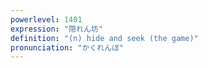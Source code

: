 ```yaml
---
powerlevel: 1401
expression: "隠れん坊"
definition: "(n) hide and seek (the game)"
pronunciation: "かくれんぼ"
---
```

